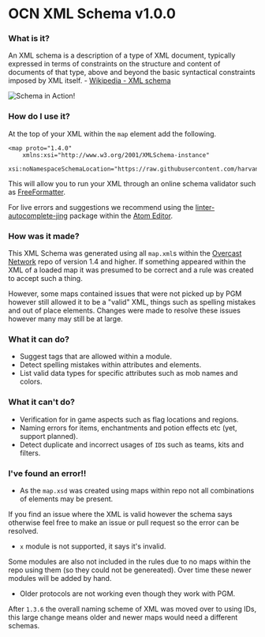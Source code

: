 OCN XML Schema v1.0.0
===========

### What is it?
An XML schema is a description of a type of XML document, typically expressed in terms of constraints on the structure and content of documents of that type, above and beyond the basic syntactical constraints imposed by XML itself. - [Wikipedia - XML schema](https://en.wikipedia.org/wiki/XML_schema)

![Schema in Action!](https://i.imgur.com/fhjr7Q8.gif)

### How do I use it?

At the top of your XML within the `map` element add the following.

```
<map proto="1.4.0"
    xmlns:xsi="http://www.w3.org/2001/XMLSchema-instance"
    xsi:noNamespaceSchemaLocation="https://raw.githubusercontent.com/harvanchik/PGMSchema/master/map.xsd">
```

This will allow you to run your XML through an online schema validator such as [FreeFormatter](https://www.freeformatter.com/xml-validator-xsd.html).

For live errors and suggestions we recommend using the [linter-autocomplete-jing](https://atom.io/packages/linter-autocomplete-jing) package within the [Atom Editor](https://atom.io/).

### How was it made?

This XML Schema was generated using all `map.xml`s within the [Overcast Network](https://gitlab.com/OvercastNetwork) repo of version 1.4 and higher. If something appeared within the XML of a loaded map it was presumed to be correct and a rule was created to accept such a thing.

However, some maps contained issues that were not picked up by PGM however still allowed it to be a "valid" XML, things such as spelling mistakes and out of place elements. Changes were made to resolve these issues however many may still be at large.

### What it can do?
- Suggest tags that are allowed within a module.
- Detect spelling mistakes within attributes and elements.
- List valid data types for specific attributes such as mob names and colors.

### What it can't do?
- Verification for in game aspects such as flag locations and regions.
- Naming errors for items, enchantments and potion effects etc (yet, support planned).
- Detect duplicate and incorrect usages of `ID`s such as teams, kits and filters.

### I've found an error!!
- As the `map.xsd` was created using maps within repo not all combinations of elements may be present.

If you find an issue where the XML is valid however the schema says otherwise feel free to make an issue or pull request so the error can be resolved.

- `x` module is not supported, it says it's invalid.

Some modules are also not included in the rules due to no maps within the repo using them (so they could not be genereated). Over time these newer modules will be added by hand.

- Older protocols are not working even though they work with PGM.

After `1.3.6` the overall naming scheme of XML was moved over to using IDs, this large change means older and newer maps would need a different schemas.
